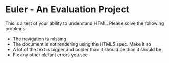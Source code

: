 # Euler - An Evaluation Project

This is a test of your ability to understand HTML. Please solve the following problems.

* The navigation is missing
* The document is not rendering using the HTML5 spec. Make it so
* A lot of the text is bigger and bolder than it should be than it should be
* Fix any other blatant errors you see
